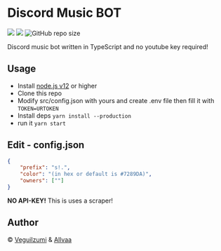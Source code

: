 # Discord Music BOT
<img src ="https://badgen.net/badge/rip/english/green"> <img src ="https://badgen.net/badge/spaghetti/code/red">
![GitHub repo size](https://img.shields.io/github/repo-size/VeguiIzumi/discord-music)

Discord music bot written in TypeScript and no youtube key required!

## Usage
- Install [node.js v12](https://nodejs.org/api/cli.html#cli_unhandled_rejections_mode) or higher
- Clone this repo
- Modify src/config.json with yours and create .env file then fill it with `TOKEN=URTOKEN`
- Install deps `yarn install --production`
- run it `yarn start`

## Edit - config.json

```json
{
    "prefix": "s!.",
    "color": "(in hex or default is #7289DA)", 
    "owners": [""]
}
```

**NO API-KEY!** This is uses a scraper!


## Author
© [VeguiIzumi](https://github.com/veguiizumi) & [Allvaa](https://github.com/allvaa)
